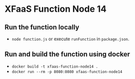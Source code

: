 # XFaaS Function Node 14

## Run the function locally

- <code>node function.js</code> or execute <code>runFunction</code> in <code>package.json</code>.

## Run and build the function using docker

- <code>docker build -t xfaas-function-node14 .</code>
- <code>docker run --rm -p 8080:8080 xfaas-function-node14</code>
